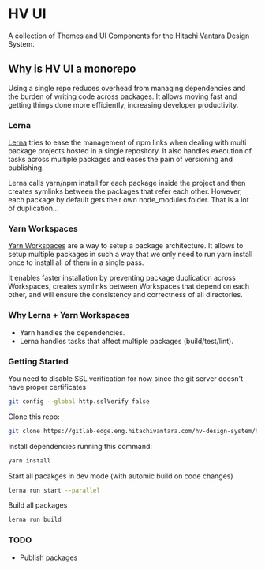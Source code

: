 # HV UI
A collection of Themes and UI Components for the Hitachi Vantara Design System.

## Why is HV UI a monorepo
Using a single repo reduces overhead from managing dependencies and the burden of writing code across packages.
It allows moving fast and getting things done more efficiently, increasing developer productivity.

### Lerna
[Lerna](https://lernajs.io/) tries to ease the management of npm links when dealing with multi package projects hosted in a single repository. It also handles execution of tasks across multiple packages and eases the pain of versioning and publishing.

Lerna calls yarn/npm install for each package inside the project and then creates symlinks between the packages that refer each other.
However, each package by default gets their own node_modules folder. That is a lot of duplication…

### Yarn Workspaces
[Yarn Workspaces](https://yarnpkg.com/blog/2017/08/02/introducing-workspaces/) are a way to setup a package architecture. It allows to setup multiple packages in such a way that we only need to run yarn install once to install all of them in a single pass.

It enables faster installation by preventing package duplication across Workspaces, creates symlinks between Workspaces that depend on each other, and will ensure the consistency and correctness of all directories.

### Why Lerna + Yarn Workspaces
- Yarn handles the dependencies.
- Lerna handles tasks that affect multiple packages (build/test/lint).

### Getting Started

You need to disable SSL verification for now since the git server doesn't have proper certificates

```bash
git config --global http.sslVerify false
```

Clone this repo:

```bash
git clone https://gitlab-edge.eng.hitachivantara.com/hv-design-system/hv-ui.git
```

Install dependencies running this command:

```bash
yarn install
```

Start all pacakges in dev mode (with automic build on code changes)

```bash
lerna run start --parallel
```

Build all packages

```bash
lerna run build
```

### TODO
- Publish packages